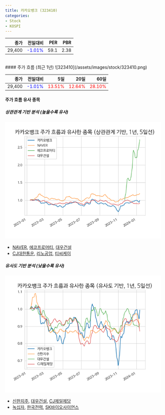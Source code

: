 ```yaml
---
title: 카카오뱅크 (323410)
categories:
- Stock
- KOSPI
---
```


|종가|전일대비|PER|PBR|
|---:|-------:|--:|---:|
|29,400|<span style="color: blue">-1.01%</span>|59.1|2.38|

<!-- more -->
<br>
#### 주가 흐름 (최근 1년)
![323410](/assets/images/stock/323410.png)

|종가|전일대비|5일|20일|60일|
|---:|-------:|--:|---:|---:|
|29,400|<span style="color: blue">-1.01%</span>|<span style="color: red">13.51%</span>|<span style="color: red">12.64%</span>|<span style="color: red">28.10%</span>|

<!-- more -->

#### 주가 흐름 유사 종목

##### 상관관계 기반 분석 (높을수록 유사)
![323410](/assets/images/stock/323410_corr.png)
- [NAVER](/035420/), [에코프로머티](/450080/), [대우건설](/047040/)
- [CJ대한통운](/000120/), [리노공업](/058470/), [티씨케이](/064760/)

##### 유사도 기반 분석 (낮을수록 유사)	
![323410](/assets/images/stock/323410_sim.png)
- [신한지주](/055550/), [대우건설](/047040/), [CJ제일제당](/097950/)
- [녹십자](/006280/), [한국전력](/015760/), [SK바이오사이언스](/302440/)